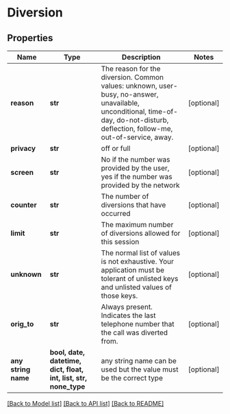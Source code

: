 # Diversion


## Properties
Name | Type | Description | Notes
------------ | ------------- | ------------- | -------------
**reason** | **str** | The reason for the diversion. Common values: unknown, user-busy, no-answer, unavailable, unconditional, time-of-day, do-not-disturb, deflection, follow-me, out-of-service, away. | [optional] 
**privacy** | **str** | off or full | [optional] 
**screen** | **str** | No if the number was provided by the user, yes if the number was provided by the network | [optional] 
**counter** | **str** | The number of diversions that have occurred | [optional] 
**limit** | **str** | The maximum number of diversions allowed for this session | [optional] 
**unknown** | **str** | The normal list of values is not exhaustive. Your application must be tolerant of unlisted keys and unlisted values of those keys. | [optional] 
**orig_to** | **str** | Always present. Indicates the last telephone number that the call was diverted from. | [optional] 
**any string name** | **bool, date, datetime, dict, float, int, list, str, none_type** | any string name can be used but the value must be the correct type | [optional]

[[Back to Model list]](../README.md#documentation-for-models) [[Back to API list]](../README.md#documentation-for-api-endpoints) [[Back to README]](../README.md)


